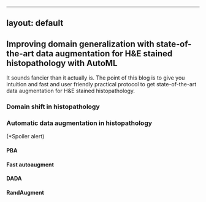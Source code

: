 
---
layout: default
---

## Improving domain generalization with state-of-the-art data augmentation for H&E stained histopathology with AutoML


It sounds fancier than it actually is. The point of this blog is to give you intuition and fast and user friendly practical protocol to get state-of-the-art data augmentation for H&E stained histopathology.


### Domain shift in histopathology

### Automatic data augmentation in histopathology


(*Spoiler alert)

#### PBA

#### Fast autoaugment

#### DADA

#### RandAugment



